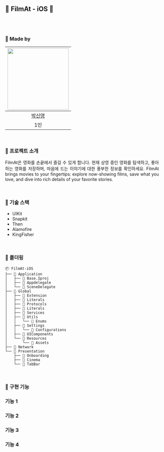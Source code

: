 ## 🎥 FilmAt - iOS 🎥

<p align="center">
  <br>
<!--   KREAM 대문 사진 -->
  <br>
</p>

### 🎥 Made by

<div align=left>
  
| <img width="200px" src="https://avatars.githubusercontent.com/u/114901417?v=4"/> |
|:-----:|
|[박신영](https://github.com/ParkSY0919)|
| 1인 |

</div>
<br>

### 🎥 프로젝트 소개

<p align="justify">
FilmAt은 영화를 손끝에서 즐길 수 있게 합니다. 현재 상영 중인 영화를 탐색하고, 좋아하는 영화를 저장하며, 마음에 드는 이야기에 대한 풍부한 정보를 확인하세요.
FilmAt brings movies to your fingertips: explore now-showing films, save what you love, and dive into rich details of your favorite stories.
</p>
<br>

### 🎥 기술 스택

- UIKit
- Snapkit
- Then
- Alamofire
- KingFisher

<br>

### 🎥 폴더링

```
📦 FilmAt-iOS
├── 📂 Application
│   ├── 📂 Base.Iproj
│   ├── 📜 Appdelegate
│   └── 📜 SceneDelegate
├── 📂 Global
│   ├── 📂 Extension
│   ├── 📂 Literals
│   ├── 📂 Protocols
│   ├── 📂 Literals
│   ├── 📂 Services
│   ├── 📂 Utils
│   │   └── 📂 Enums
│   ├── 📂 Settings
│   │   └── 📂 Configurations
│   ├── 📂 UIComponents
│   └── 📂 Resources
│       └── 📂 Assets
├── 📂 Network
└── 📂 Presentation
    ├── 📂 Onboarding
    ├── 📂 Cinema
    └── 📂 TabBar 
```

<br>

### 🎥 구현 기능

### 기능 1

### 기능 2

### 기능 3

### 기능 4

<br>

